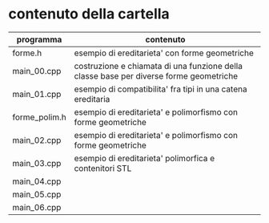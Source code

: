 # contenuto della cartella

   | programma | contenuto |
   | -------------| -------------|
   | forme.h       | esempio di ereditarieta' con forme geometriche |
   | main_00.cpp   | costruzione e chiamata di una funzione della classe base per diverse forme geometriche |
   | main_01.cpp   | esempio di compatibilita' fra tipi in una catena ereditaria |
   | forme_polim.h | esempio di ereditarieta' e polimorfismo con forme geometriche |
   | main_02.cpp   | esempio di ereditarieta' e polimorfismo con forme geometriche |
   | main_03.cpp   | esempio di ereditarieta' polimorfica e contenitori STL |
   | main_04.cpp   |  |
   | main_05.cpp   |  |
   | main_06.cpp   |  |
